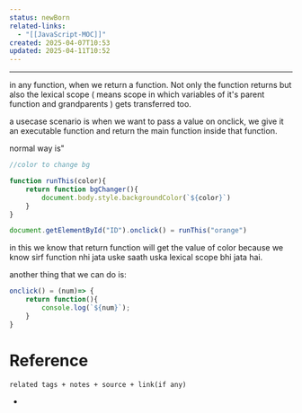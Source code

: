 ```yaml
---
status: newBorn
related-links:
  - "[[JavaScript-MOC]]"
created: 2025-04-07T10:53
updated: 2025-04-11T10:52
---
```

---

in any function, when we return a function. Not only the function returns but also the lexical scope  ( means scope in which variables of it's parent function and grandparents ) gets transferred too.


a usecase scenario is when we want to pass a value on onclick, we give it an executable function and return the main function inside that function.

normal way is"
```js
//color to change bg

function runThis(color){
	return function bgChanger(){
		document.body.style.backgroundColor(`${color}`)
	}
}

document.getElementById("ID").onclick() = runThis("orange")
```

in this we know that return function will get the value of color because we know sirf function nhi jata uske saath uska lexical scope bhi jata hai. 



another thing that we can do is:
```js
onclick() = (num)=> {
	return function(){
		console.log(`${num}`);
	}
}
```


# Reference
`related tags + notes + source + link(if any)`
 

- 